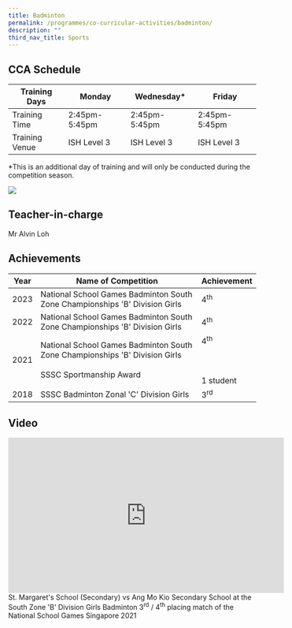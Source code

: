 ```yaml
---
title: Badminton
permalink: /programmes/co-curricular-activities/badminton/
description: ""
third_nav_title: Sports
---
```

CCA Schedule
------------


| **Training Days** | Monday | Wednesday* | Friday |
| -------- | -------- | -------- | -------- | 
| Training Time     | 2:45pm-5:45pm    | 2:45pm-5:45pm     | 2:45pm-5:45pm |
| Training Venue | ISH Level 3 | ISH Level 3 | ISH Level 3

*This is an additional day of training and will only be conducted during the competition season.

![](/images/Badminton1.jpg)

Teacher-in-charge
------------
Mr Alvin Loh

Achievements
------------

| Year | Name of Competition | Achievement |
| -------- | -------- | -------- |
| 2023     | National School Games Badminton South Zone Championships  'B' Division Girls     | 4<sup>th</sup>     |
| 2022     | National School Games Badminton South Zone Championships 'B' Division Girls     | 4<sup>th</sup>     |
|2021 | National School Games Badminton South Zone Championships 'B' Division Girls <br><br> SSSC Sportmanship Award | 4<sup>th</sup><br><br><br><br>1 student |
|2018 | SSSC Badminton Zonal 'C' Division Girls |  3<sup>rd</sup>





Video
------------
<iframe width="560" height="315" src="https://www.youtube.com/embed/6L60zz-yroE" title="YouTube video player" frameborder="0" allow="accelerometer; autoplay; clipboard-write; encrypted-media; gyroscope; picture-in-picture; web-share" allowfullscreen=""></iframe>
St. Margaret's School (Secondary) vs Ang Mo Kio Secondary School at the South Zone 'B' Division Girls Badminton&nbsp;3<sup>rd</sup> / 4<sup>th</sup> placing match of the National School Games Singapore 2021